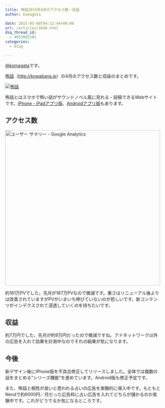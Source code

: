 ```yaml
---
title: 怖話2015年4月のアクセス数・収益
author: komagata

date: 2015-05-08T04:12:44+00:00
url: /articles/1646.html
dsq_thread_id:
  - 4053992101
categories:
  - blog

---
```

[@komagata][1]です。

<a title="怖話" href="http://kowabana.jp" target="_blank">怖話</a>（<a title="怖話" href="http://kowabana.jp" target="_blank">http://kowabana.jp</a>）の4月のアクセス数と収益のまとめです。


  <a href="http://kowabana.jp"><img alt="怖話" src="http://i.gyazo.com/19e880127697f2aa72533b8e32ed6a2a.png" /></a>


怖話とはスマホで怖い話がサウンドノベル風に見れる・投稿できるWebサイトです。<a title="怖話iPhone・iPadアプリ版" href="https://itunes.apple.com/jp/app/bu-hua-zui-buno1wan5000huano/id564486792?l=ja&mt=8" target="_blank">iPhone・iPadアプリ版</a>、<a title="怖話Androidアプリ版" href="https://play.google.com/store/apps/details?id=jp.fjord.kowabana" target="_blank">Androidアプリ版</a>もあります。

## アクセス数


  <img alt="ユーザー サマリー - Google Analytics" src="http://i.gyazo.com/c67ab2e7c3bfb1857c571ef03e64d69f.png" width="500px" />


約161万PVでした。先月が167万PVなので微減です。重さはリニューアル後よりは改善されていますがPVがいまいち伸びていないのが悲しいです。新コンテンツがインデクスされて浸透していくのを待ちたいです。

## 収益

約7万円でした。先月が約9万円だったので微減ですね。アドネットワーク以外の広告を入れて効果を計測中なのでそれの結果が気になります。

## 今後

新デザイン後にiPhone版を不具合修正してリリースしました。全体では複数の話をまとめる&#8221;シリーズ機能&#8221;を進めています。Android版も修正予定です。

また、怖話と相性が良いと思われる占いの広告を実験的に導入中です。もともとNendで約6000円／月だった広告枠に占い広告を入れてどちらが儲かるのか実験中です。これがどうでるか気になるところです。

 [1]: http://twitter.com/komagata